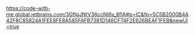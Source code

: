 https://code-with-me.global.jetbrains.com/3GflgJNtV36ccNI6v_8flA#p=IC&fp=5C5B2000B4A42F8C85824A1FEE8FE8A585FAFB7381D146CF74F2E626BEAF1FEB&newUi=true
